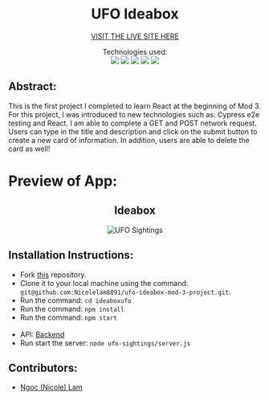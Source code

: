 <div align="center">
<h1> UFO Ideabox </h1>

[VISIT THE LIVE SITE HERE](https://ufo-ideabox-mod-3-project-2sz1qjyn3-nicole-gia-lams-projects.vercel.app/p)


Technologies used:<br>
  <img src="https://img.shields.io/badge/React-20232A?style=for-the-badge&logo=react&logoColor=61DAFB" />
  <img src="https://img.shields.io/badge/CSS3-1572B6?style=for-the-badge&logo=css3&logoColor=white" />
  <img src="https://img.shields.io/badge/HTML5-E34F26?style=for-the-badge&logo=html5&logoColor=white" />
  <img src="https://img.shields.io/badge/vercel-%23000000.svg?style=for-the-badge&logo=vercel&logoColor=white" />
  <img src="https://img.shields.io/badge/-cypress-%23E5E5E5?style=for-the-badge&logo=cypress&logoColor=058a5e" />
  <br>

</div>

## Abstract: 
This is the first project I completed to learn React at the beginning of Mod 3. For this project, I was introduced to new technologies such as: Cypress e2e testing and React. I am able to complete a GET and POST network request. Users can type in the title and description and click on the submit button to create a new card of information. In addition, users are able to delete the card as well! 

# Preview of App:
 <div align='center'> 
  <h2> Ideabox </h2>
   
   ![UFO Sightings](https://github.com/Nicolelam8891/ufo-ideabox-mod-3-project/assets/132624450/40d12284-a548-49a4-8b56-8b6dfbac7528)

 </div>
 
## Installation Instructions:

- Fork [this](https://github.com/Nicolelam8891/ufo-ideabox-mod-3-project) repository. 
- Clone it to your local machine using the command: `git@github.com:Nicolelam8891/ufo-ideabox-mod-3-project.git`.
- Run the command: `cd ideaboxufo`
- Run the command: `npm install`
- Run the command: `npm start`
 <br></br>
- API: [Backend](https://github.com/turingschool-examples/react-practice-servers/blob/main/ufo-sightings/README.md)
- Run start the server: `node ufo-sightings/server.js`


## Contributors:
- [Ngoc (Nicole) Lam](https://github.com/Nicolelam8891)
